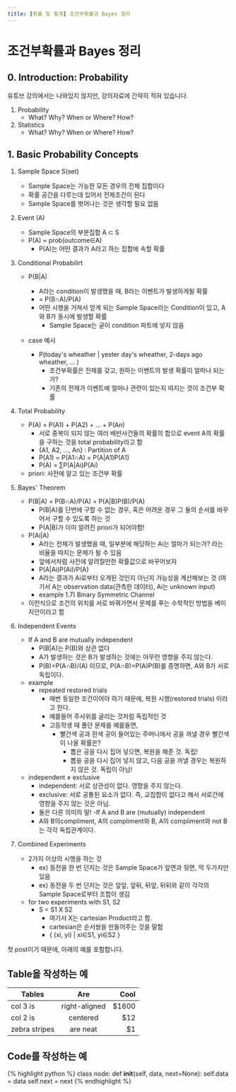```yaml
---
title: [확률 및 통계] 조건부확률과 Bayes 정리
---
```


# 조건부확률과 Bayes 정리

## 0. Introduction: Probability
유튜브 강의에서는 나와있지 않지만, 강의자료에 간략히 적혀 있습니다.
1. Probability
    - What? Why? When or Where? How?
2. Statistics
    - What? Why? When or Where? How?

## 1. Basic Probability Concepts

1. Sample Space S(set)
    - Sample Space는 가능한 모든 경우의 전체 집합이다
    - 확률 공간을 다루는데 있어서 전제조건이 된다
    - Sample Space를 벗어나는 것은 생각할 필요 없음

2. Event (A)
    - Sample Space의 부분집합 A ⊂ S
    - P(A) = prob(outcome∈A)
        - P(A)는 어떤 결과가 A라고 하는 집합에 속할 확률

3. Conditional Probabilirt
    - P(B|A)
        - A라는 condition이 발생했을 때, B라는 이벤트가 발생하게될 확률
        - = P(B∩A)/P(A)
        - 어떤 시행을 거쳐서 얻게 되는 Sample Space라는 Condition이 있고, A와 B가 동시에 발생할 확률
            - Sample Space는 굳이 condition 파트에 넣지 않음

    - case 예시
        - P(today's wheather | yester day's wheather, 2-days ago wheather, ... )
            - 조건부확률은 전제를 갖고, 원하는 이벤트의 발생 확률이 얼마나 되는가?
            - 기존의 전제가 이벤트에 얼마나 관련이 있는지 따지는 것이 조건부 확률

4. Total Probability
    - P(A) = P(A1) + P(A2) + ... + P(An)
        - 서로 중복이 되지 않는 여러 배반사건들의 확률의 합으로 event A의 확률을 구하는 것을 total probability라고 함
        - {A1, A2, ..., An} : Partition of A
        - P(A1) = P(A1∩A) = P(A|A1)P(A1)
        - P(A) = ∑P(A|Ai)P(Ai)
    - priori: 사전에 알고 있는 조건부 확률

5. Bayes' Theorem
    - P(B|A) = P(B∩A)/P(A) = P(A|B)P(B)/P(A)
        - P(B|A)를 단번에 구할 수 없는 경우, 혹은 어려운 경우 그 둘의 순서를 바꾸어서 구할 수 있도록 하는 것
        - P(A|B)가 이미 알려진 priori가 되어야함!
    - P(Ai|A)
        - A라는 전체가 발생했을 때, 일부분에 해당하는 Ai는 얼마가 되는가? 라는 비율을 따지는 문제가 될 수 있음
        - 앞에서처럼 사전에 알려질만한 확률값으로 바꾸어보자
        - P(A|Ai)P(Ai)/P(A)
        - A라는 결과가 Ai로부터 오게된 것인지 아닌지 가능성을 계산해보는 것 (여기서 A는 observation data(관측한 데이터), Ai는 unknown input)
        - example 1.7) Binary Symmetric Channel               
    - 이런식으로 조건의 위치를 서로 바꿔가면서 문제를 푸는 수학적인 방법을 베이지안이라고 함

6. Independent Events
    - If A and B are mutually independent
        - P(B|A)는 P(B)와 상관 없다
        - A가 발생하는 것은 B가 발생하는 것에는 아무런 영향을 주지 않는다.
        - P(B)=P(A∩B)/(A) 이므로, P(A∩B)=P(A)P(B)를 증명하면, A와 B가 서로 독립이다.
    - example
        - repeated restored trials
            - 매번 동일한 조건이어야 하기 때문에, 복원 시행(restored trials) 이라고 한다.
            - 예를들어 주사위를 굴리는 것처럼 독립적인 것
            - 고등학생 때 풀던 문제를 예를들면,
                - 빨간색 공과 흰색 공이 들어있는 주머니에서 공을 꺼낼 경우 빨간색이 나올 확률은?
                    - 뽑은 공을 다시 집어 넣으면, 복원을 해준 것. 독립!
                    - 뽑을 공을 다시 집어 넣지 않고, 다음 공을 꺼낼 경우는 복원하지 않은 것. 독립이 아님!
    - independent ≠ exclusive
        - independent: 서로 상관성이 없다. 영향을 주지 않는다.
        - exclusive: 서로 공통된 요소가 없다. 즉, 교집합이 없다고 해서 서로간에 영향을 주지 않는 것은 아님.
        - 둘은 다른 의미의 말!
    -If A and B are (mutually) independent
        - A와 B의compliment, A의 compliment와 B, A의 compliment와 not B는 각각 독립관계이다.

7. Combined Experiments
    - 2가지 이상의 시행을 하는 것
        - ex) 동전을 한 번 던지는 것은 Sample Space가 앞면과 뒷면, 딱 두가지만 있음
        - ex) 동전을 두 번 던지는 것은 앞앞, 앞뒤, 뒤앞, 뒤뒤와 같이 각각의 Sample Space로부터 조합이 생김
    - for two experiments with S1, S2
        - S = S1 X S2
            - 여기서 X는 cartesian Product라고 함.
            - cartesian은 순서쌍을 만들어주는 것을 말함
            - { (xi, yi) | xi∈S1, yi∈S2 }
            

첫 post이기 때문에, 아래의 예를 포함합니다.

## Table을 작성하는 예

| Tables        | Are           | Cool  |
| ------------- |:-------------:| -----:|
| col 3 is      | right-aligned | $1600 |
| col 2 is      | centered      |   $12 |
| zebra stripes | are neat      |    $1 |


## Code를 작성하는 예

{% highlight python %}
class node:
    def __init__(self, data, next=None):
        self.data = data
        self.next = next
{% endhighlight %}

